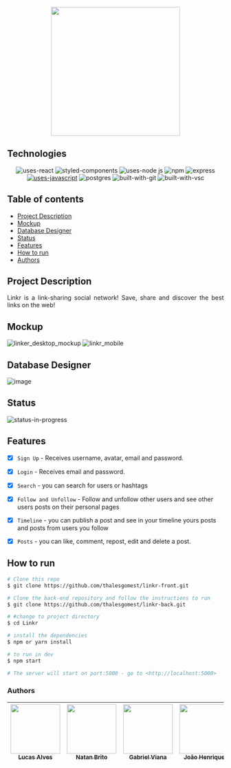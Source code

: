 <p align="center">
<img width=300px src="https://user-images.githubusercontent.com/97575616/176687293-738d5f37-20db-4c80-9762-1a79d4e75d2d.png" >
</p>

## Technologies
<div align=center>

![uses-react](https://img.shields.io/badge/REACT-20232A?style=for-the-badge&logo=react&logoColor=61DAFB)
![styled-components](https://img.shields.io/badge/styled--components-DB7093?style=for-the-badge&logo=styled-components&logoColor=white)
![uses-node js](https://img.shields.io/badge/Node.js-43853D?style=for-the-badge&logo=node.js&logoColor=white)
![npm](https://img.shields.io/badge/npm-D12228?style=for-the-badge&logo=npm)
![express](https://img.shields.io/badge/Express-000000?style=for-the-badge&logo=express&logoColor=white)
[![uses-javascript](https://img.shields.io/badge/JavaScript-F7DF1E?style=for-the-badge&logo=javascript&logoColor=black)](https://www.javascript.com)
![postgres](https://img.shields.io/badge/PostgreSQL-316192?style=for-the-badge&logo=postgresql&logoColor=white)
![built-with-git](https://img.shields.io/badge/Git-E34F26?style=for-the-badge&logo=git&logoColor=white)
![built-with-vsc](https://img.shields.io/badge/VISUAL%20STUDIO%20CODE-blue?style=for-the-badge&logo=visualstudiocode)

</div>

## Table of contents
* [Project Description](#project-description)
* [Mockup](#mockup)
* [Database Designer](#database-designer)
* [Status](#status)
* [Features](#features)
* [How to run](#how-to-run)
* [Authors](#authors)


## Project Description
<p align="justify">Linkr is a link-sharing social network! Save, share and discover the best links on the web!</p>

## Mockup

![linker_desktop_mockup](https://user-images.githubusercontent.com/97575616/176689387-0955055e-87fc-447f-804e-9919036ca4a2.png)
![linkr_mobile](https://user-images.githubusercontent.com/97575616/176689432-f2b7c83f-a727-411f-8bd2-492e668168df.png)

## Database Designer 

![image](https://user-images.githubusercontent.com/97575616/176697525-1be08b1a-ab51-4531-891e-28320e3320b8.png)


## Status
<!-- ![status-finished](https://user-images.githubusercontent.com/97575616/152926720-d042178b-24c0-4d6b-94fb-0ccbd3c082cc.svg) -->
![status-in-progress](https://user-images.githubusercontent.com/97575616/153774620-d6a0a615-9d38-4402-ae72-20c52f8bbd5c.svg)

## Features

  - [x] `Sign Up` - Receives username, avatar, email and password.

  - [x] `Login` - Receives email and password.

  - [x] `Search` - you can search for users or hashtags

  - [x] `Follow and Unfollow` - Follow and unfollow other users and see other users posts on their personal pages

  - [x] `Timeline` - you can publish a post and see in your timeline yours posts and posts from users you follow

  - [x] `Posts` -  you can like, comment, repost, edit and delete a post.

## How to run

```bash
# Clone this repo
$ git clone https://github.com/thalesgomest/linkr-front.git

# Clone the back-end repository and follow the instructions to run
$ git clone https://github.com/thalesgomest/linkr-back.git

# #change to project directory
$ cd Linkr

# install the dependencies
$ npm or yarn install

# to run in dev
$ npm start

# The server will start on port:5000 - go to <http://localhost:5000>
```

### Authors

| [<img src="https://user-images.githubusercontent.com/97575616/176694853-98b8366e-b524-4bdc-97f1-31b42b0bba73.png" width=115><br><sub>Lucas Alves</sub>](https://github.com/LucasAlvsz) |  [<img src="https://user-images.githubusercontent.com/97575616/176695098-acb76db7-ee5c-4faf-8069-3f2b83fcdde9.jpg" width=115><br><sub>Natan Brito</sub>](https://github.com/NatanBrito) |  [<img src="https://user-images.githubusercontent.com/97575616/176696750-1681cbbd-9fbe-4797-92c5-1e883d38dfcf.png" width=115><br><sub>Gabriel Viana</sub></sub>](https://github.com/vianaz) |  [<img src="https://user-images.githubusercontent.com/97575616/176695746-91ecbf05-0e90-4398-9869-260026906610.jpg" width=115><br><sub>João Henrique</sub>](https://github.com/joaohdallago) |  [<img src="https://user-images.githubusercontent.com/97575616/176696348-2c1bf576-48cc-475c-82a3-be4f81bbcf92.png" width=115><br><sub>Thales Gomes</sub>](https://github.com/thalesgomest) 
| :---: | :---: | :---: | :---: | :---: |
 

